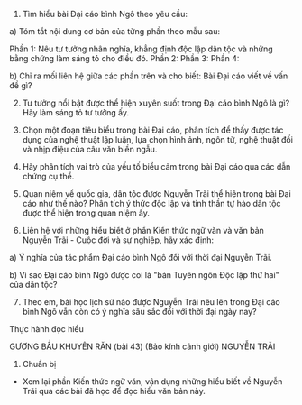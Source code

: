 1. Tìm hiểu bài Đại cáo bình Ngô theo yêu cầu:

a) Tóm tắt nội dung cơ bản của từng phần theo mẫu sau:

Phần 1: Nêu tư tưởng nhân nghĩa, khẳng định độc lập dân tộc và những bằng chứng làm sáng tỏ cho điều đó.
Phần 2:
Phần 3:
Phần 4:

b) Chỉ ra mối liên hệ giữa các phần trên và cho biết: Bài Đại cáo viết về vấn đề gì?

2. Tư tưởng nổi bật được thể hiện xuyên suốt trong Đại cáo bình Ngô là gì? Hãy làm sáng tỏ tư tưởng ấy.

3. Chọn một đoạn tiêu biểu trong bài Đại cáo, phân tích để thấy được tác dụng của nghệ thuật lập luận, lựa chọn hình ảnh, ngôn từ, nghệ thuật đối và nhịp điệu của câu văn biền ngẫu.

4. Hãy phân tích vai trò của yếu tố biểu cảm trong bài Đại cáo qua các dẫn chứng cụ thể.

5. Quan niệm về quốc gia, dân tộc được Nguyễn Trãi thể hiện trong bài Đại cáo như thế nào? Phân tích ý thức độc lập và tinh thần tự hào dân tộc được thể hiện trong quan niệm ấy.

6. Liên hệ với những hiểu biết ở phần Kiến thức ngữ văn và văn bản Nguyễn Trãi - Cuộc đời và sự nghiệp, hãy xác định:

a) Ý nghĩa của tác phẩm Đại cáo bình Ngô đối với thời đại Nguyễn Trãi.

b) Vì sao Đại cáo bình Ngô được coi là "bản Tuyên ngôn Độc lập thứ hai" của dân tộc?

7. Theo em, bài học lịch sử nào được Nguyễn Trãi nêu lên trong Đại cáo bình Ngô vẫn còn có ý nghĩa sâu sắc đối với thời đại ngày nay?

Thực hành đọc hiểu

GƯƠNG BẦU KHUYÊN RĂN (bài 43)
(Bảo kính cảnh giới)
NGUYỄN TRÃI

1. Chuẩn bị

- Xem lại phần Kiến thức ngữ văn, vận dụng những hiểu biết về Nguyễn Trãi qua các bài đã học để đọc hiểu văn bản này.
